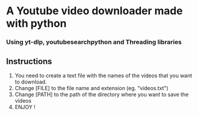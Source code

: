 # A Youtube video downloader made with python

### Using yt-dlp, youtubesearchpython and Threading libraries  

## Instructions

<ol> 

<li>You need to create a text file with the names of the videos that you want to download.</li>
<li>Change [FILE] to the file name and extension (eg. "videos.txt")</li>
<li>Change [PATH] to the path of the directory where you want to save the videos</li>
<li>ENJOY !</li>

</ol>

